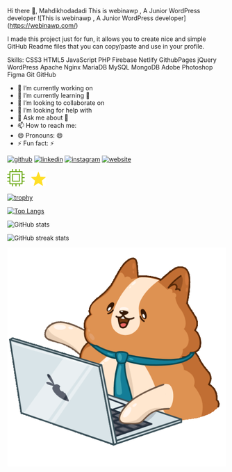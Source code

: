 Hi there 👋, Mahdikhodadadi
This is webinawp , A Junior WordPress developer
![This is webinawp , A Junior WordPress developer]  (https://webinawp.com/)

I made this project just for fun, it allows you to create nice and simple GitHub Readme files that you can copy/paste and use in your profile.

Skills: CSS3 HTML5 JavaScript PHP Firebase Netlify GithubPages jQuery WordPress Apache Nginx MariaDB MySQL MongoDB Adobe Photoshop Figma Git GitHub

- 🔭 I’m currently working on  
- 🌱 I’m currently learning 🌱
- 👯 I’m looking to collaborate on 
- 🤔 I’m looking for help with  
- 💬 Ask me about 💬
- 📫 How to reach me: 
- 😄 Pronouns: 😄 
- ⚡ Fun fact: ⚡


[<img src='https://cdn.jsdelivr.net/npm/simple-icons@3.0.1/icons/github.svg' alt='github' height='40'>](https://github.com/Mahdikhodadadi-avali)  [<img src='https://cdn.jsdelivr.net/npm/simple-icons@3.0.1/icons/linkedin.svg' alt='linkedin' height='40'>](https://www.linkedin.com/in/mahdikhodadadiavali/)  [<img src='https://cdn.jsdelivr.net/npm/simple-icons@3.0.1/icons/instagram.svg' alt='instagram' height='40'>](https://www.instagram.com/mahdikhodadadi_avali/)  [<img src='https://cdn.jsdelivr.net/npm/simple-icons@3.0.1/icons/icloud.svg' alt='website' height='40'>](webinawp.com)  

<a href='https://docs.github.com/en/developers'><img src='https://raw.githubusercontent.com/acervenky/animated-github-badges/master/assets/devbadge.gif' width='40' height='40'></a> <a href='https://stars.github.com/'><img src='https://raw.githubusercontent.com/acervenky/animated-github-badges/master/assets/starbadge.gif' width='35' height='35'></a> 

[![trophy](https://github-profile-trophy.vercel.app/?username=Mahdikhodadadi-avali)](https://github.com/ryo-ma/github-profile-trophy)

[![Top Langs](https://github-readme-stats.vercel.app/api/top-langs/?username=Mahdikhodadadi-avali)](https://github.com/anuraghazra/github-readme-stats)

![GitHub stats](https://github-readme-stats.vercel.app/api?username=Mahdikhodadadi-avali&show_icons=true&count_private=true)  

![GitHub streak stats](https://streak-stats.demolab.com/?user=Mahdikhodadadi-avali)  




<p align="center">
  <img src="https://github.com/1995parham/1995parham/blob/main/bernard.gif?raw=true" alt="Bernard" />
</p>


